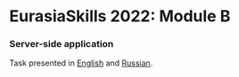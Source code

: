 # EurasiaSkills 2022: Module B
### Server-side application

Task presented in [English](./.task/TP17_PHP_actual_en.pdf) and [Russian](./.task/TP17_PHP_actual_ru.pdf).
